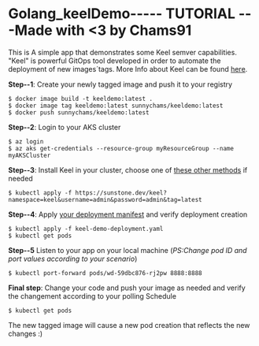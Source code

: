 # Golang_keelDemo----- TUTORIAL ---Made with <3 by Chams91
This is A simple app that demonstrates some Keel semver capabilities. "Keel" is powerful GitOps tool developed in order to automate the deployment of new images´tags. More Info about Keel can be found [here](https://keel.sh/docs/#introduction).


**Step--1**: Create your newly tagged image and push it to your registry
```
$ docker image build -t keeldemo:latest .
$ docker image tag keeldemo:latest sunnychams/keeldemo:latest
$ docker push sunnychams/keeldemo:latest
```

**Step--2**: Login to your AKS cluster
```
$ az login
$ az aks get-credentials --resource-group myResourceGroup --name myAKSCluster
```

**Step--3**: Install Keel in your cluster, choose one of [these other methods](https://keel.sh/docs/#installation) if needed
```
$ kubectl apply -f https://sunstone.dev/keel?namespace=keel&username=admin&password=admin&tag=latest
```

**Step--4**: Apply [your deployment manifest](https://github.com/Chams91/Golang_keelDemo/blob/master/keel-demo-deployment.yaml) and verify deployment creation
```
$ kubectl apply -f keel-demo-deployment.yaml
$ kubectl get pods
```

**Step--5** Listen to your app on your local machine (_PS:Change pod ID and port values according to your scenario_)
```
$ kubectl port-forward pods/wd-59dbc876-rj2pw 8888:8888 
```

**Final step**: Change your code and push your image as needed and verify the changement according to your polling Schedule
```
$ kubectl get pods
```
The new tagged image will cause a new pod creation that reflects the new changes :)








